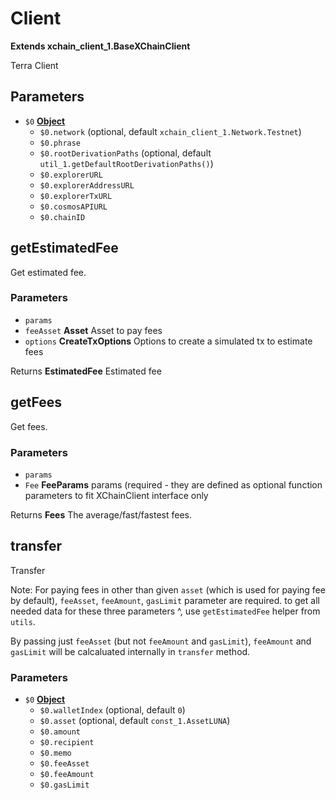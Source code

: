 # Client

**Extends xchain_client_1.BaseXChainClient**

Terra Client

## Parameters

-   `$0` **[Object][1]** 
    -   `$0.network`   (optional, default `xchain_client_1.Network.Testnet`)
    -   `$0.phrase`  
    -   `$0.rootDerivationPaths`   (optional, default `util_1.getDefaultRootDerivationPaths()`)
    -   `$0.explorerURL`  
    -   `$0.explorerAddressURL`  
    -   `$0.explorerTxURL`  
    -   `$0.cosmosAPIURL`  
    -   `$0.chainID`  

## getEstimatedFee

Get estimated fee.

### Parameters

-   `params`  
-   `feeAsset` **Asset** Asset to pay fees
-   `options` **CreateTxOptions** Options to create a simulated tx to estimate fees

Returns **EstimatedFee** Estimated fee

## getFees

Get fees.

### Parameters

-   `params`  
-   `Fee` **FeeParams** params (required - they are defined as optional function parameters to fit XChainClient interface only

Returns **Fees** The average/fast/fastest fees.

## transfer

Transfer

Note: For paying fees in other than given `asset` (which is used for paying fee by default),
`feeAsset`, `feeAmount`, `gasLimit` parameter are required.
to get all needed data for these three parameters ^,
use `getEstimatedFee` helper from `utils`.

By passing just `feeAsset` (but not `feeAmount` and `gasLimit`), `feeAmount` and `gasLimit` will be calcaluated internally in `transfer` method.

### Parameters

-   `$0` **[Object][1]** 
    -   `$0.walletIndex`   (optional, default `0`)
    -   `$0.asset`   (optional, default `const_1.AssetLUNA`)
    -   `$0.amount`  
    -   `$0.recipient`  
    -   `$0.memo`  
    -   `$0.feeAsset`  
    -   `$0.feeAmount`  
    -   `$0.gasLimit`  

[1]: https://developer.mozilla.org/docs/Web/JavaScript/Reference/Global_Objects/Object
